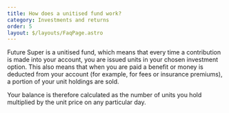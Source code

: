 ```yaml
---
title: How does a unitised fund work?
category: Investments and returns
order: 5
layout: $/layouts/FaqPage.astro
---
```

Future Super is a unitised fund, which means that every time a contribution is made into your account, you are issued units in your chosen investment option. This also means that when you are paid a benefit or money is deducted from your account (for example, for fees or insurance premiums), a portion of your unit holdings are sold.

Your balance is therefore calculated as the number of units you hold multiplied by the unit price on any particular day.